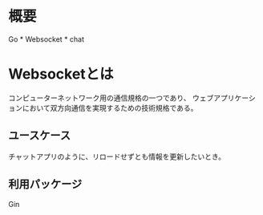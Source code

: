 # 概要
 Go *  Websocket * chat
 
# Websocketとは
コンピューターネットワーク用の通信規格の一つであり、
ウェブアプリケーションにおいて双方向通信を実現するための技術規格である。

## ユースケース
チャットアプリのように、リロードせずとも情報を更新したいとき。

## 利用パッケージ
Gin

